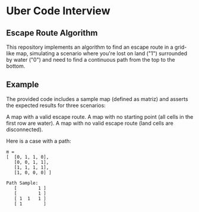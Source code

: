 # Uber Code Interview

## Escape Route Algorithm


This repository implements an algorithm to find an escape route in a grid-like map, simulating a scenario where you're lost on land ("1") surrounded by water ("0") and need to find a continuous path from the top to the bottom.

## Example

The provided code includes a sample map (defined as matriz) and asserts the expected results for three scenarios:

A map with a valid escape route.
A map with no starting point (all cells in the first row are water).
A map with no valid escape route (land cells are disconnected).

Here is a case with a path:

```
m = 
[  [0, 1, 1, 0],
   [0, 0, 1, 1],
   [1, 1, 1, 1],
   [1, 0, 0, 0] ]
```

```
Path Sample:
   [        1 ]
   [        1 ]
   [ 1  1   1 ]
   [ 1        ]
```


